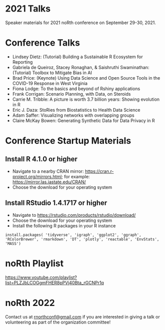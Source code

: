 # 2021 Talks
Speaker materials for 2021 noRth conference on September 29-30, 2021.

# Conference Talks

- Lindsey Dietz: (Tutorial) Building a Sustainable R Ecosystem for Reporting
- Gabriela de Queiroz, Stacey Ronaghan, & Saishruthi Swaminathan: (Tutorial) Toolbox to Mitigate Bias in AI
- Brad Price: (Keynote) Using Data Science and Open Source Tools in the COVID-19 Response in West Virginia
- Fiona Lodge: To the basics and beyond of Rshiny applications
- Frank Corrigan: Scenario Planning, with Data, on Steroids
- Carrie M. Tribble: A picture is worth 3.7 billion years: Showing evolution in R
- Eric J. Daza: StoRies from Biostatistics to Health Data Science
- Adam Saffer: Visualizing networks with overlapping groups
- Claire McKay Bowen: Generating Synthetic Data for Data Privacy in R

# Conference Startup Materials

## Install R 4.1.0 or higher
- Navigate to a nearby CRAN mirror: https://cran.r-project.org/mirrors.html; for example: https://mirror.las.iastate.edu/CRAN/
- Choose the download for your operating system

## Install RStudio 1.4.1717 or higher
- Navigate to https://rstudio.com/products/rstudio/download/
- Choose the download for your operating system
- Install the following R packages in your R instance

```
install.packages( 'tidyverse', 'igraph', 'ggplot2', 'ggraph', 'RColorBrewer', 'rmarkdown', 'DT', 'plotly', 'reactable', 'EnvStats', 'MASS')
```
# noRth Playlist
https://www.youtube.com/playlist?list=PLZJbLCOGgmFHER8pPVj40Bta_rGCNPr1q

# noRth 2022
Contact us at rnorthconf@gmail.com if you are interested in giving a talk or volunteering as part of the organization committee!
